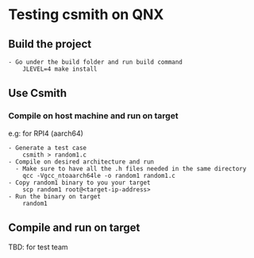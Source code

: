 # Testing csmith on QNX

## Build the project

    - Go under the build folder and run build command
        JLEVEL=4 make install

## Use Csmith

### Compile on host machine and run on target

e.g: for RPI4 (aarch64)

    - Generate a test case
        csmith > random1.c
    - Compile on desired architecture and run 
      - Make sure to have all the .h files needed in the same directory
        qcc -Vgcc_ntoaarch64le -o random1 random1.c
    - Copy random1 binary to you your target
        scp random1 root@<target-ip-address>
    - Run the binary on target
        random1

## Compile and run on target

TBD: for test team
